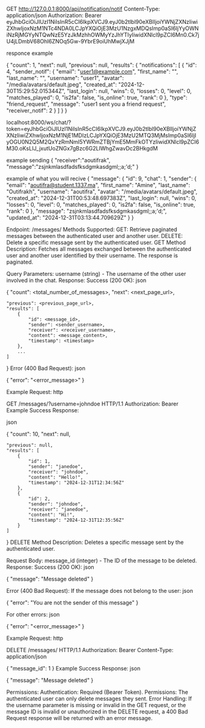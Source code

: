 


GET http://127.0.0.1:8000/api/notification/notif
Content-Type: application/json
Authorization: Bearer eyJhbGciOiJIUzI1NiIsInR5cCI6IkpXVCJ9.eyJ0b2tlbl90eXBlIjoiYWNjZXNzIiwiZXhwIjoxNzM1NTc4NDA0LCJpYXQiOjE3MzU1NzgxMDQsImp0aSI6IjYyOWNiNzRjMGYyNTQwNzE5YzJkMzhhOWMyYzJhYTIyIiwidXNlcl9pZCI6Mn0.Ck7jU4jLDmbV68Ohl6ZNOq5Gw-9YbrE9oiUhMwjXJjM

responce example

{
  "count": 1,
  "next": null,
  "previous": null,
  "results": {
    "notifications": [
      {
        "id": 4,
        "sender_notif": {
          "email": "user1@example.com",
          "first_name": "",
          "last_name": "",
          "username": "user1",
          "avatar": "/media/avatars/default.jpeg",
          "created_at": "2024-12-30T15:29:52.015344Z",
          "last_login": null,
          "wins": 0,
          "losses": 0,
          "level": 0,
          "matches_played": 0,
          "is2fa": false,
          "is_online": true,
          "rank": 0
        },
        "type": "friend_request",
        "message": "user1 sent you a friend request",
        "receiver_notif": 2
      }
    ]
  }
}


localhost:8000/ws/chat/?token=eyJhbGciOiJIUzI1NiIsInR5cCI6IkpXVCJ9.eyJ0b2tlbl90eXBlIjoiYWNjZXNzIiwiZXhwIjoxNzM1NjE1MDIzLCJpYXQiOjE3MzU2MTQ3MjMsImp0aSI6IjIyOGU0N2Q5M2QxYzRmNmI5YWRmZTBjYmE5MmFkOTYzIiwidXNlcl9pZCI6M30.oKsLIJ_jxutUoZNGx7gBzc6G2LIWhgZwavDc2BHkgdM

example sending
{
    "receiver":"aoutifrak",
    "message":"zsjnkmlasdfadsfksdgmkasdgml;;a;'d;"
}

example of what you will recive
{
    "message": {
        "id": 9,
        "chat": 1,
        "sender": {
            "email": "aoutifra@student.1337.ma",
            "first_name": "Amine",
            "last_name": "Outifrakh",
            "username": "aoutifra",
            "avatar": "/media/avatars/default.jpeg",
            "created_at": "2024-12-31T00:53:48.697383Z",
            "last_login": null,
            "wins": 0,
            "losses": 0,
            "level": 0,
            "matches_played": 0,
            "is2fa": false,
            "is_online": true,
            "rank": 0
        },
        "message": "zsjnkmlasdfadsfksdgmkasdgml;;a;'d;",
        "updated_at": "2024-12-31T03:13:44.709629Z"
    }
}





Endpoint: /messages/
Methods Supported:
GET: Retrieve paginated messages between the authenticated user and another user.
DELETE: Delete a specific message sent by the authenticated user.
GET Method
Description:
Fetches all messages exchanged between the authenticated user and another user identified by their username. The response is paginated.

Query Parameters:
username (string) - The username of the other user involved in the chat.
Response:
Success (200 OK):
json

{
    "count": <total_number_of_messages>,
    "next": <next_page_url>,

    "previous": <previous_page_url>,
    "results": [
        {
            "id": <message_id>,
            "sender": <sender_username>,
            "receiver": <receiver_username>,
            "content": <message_content>,
            "timestamp": <timestamp>
        },
        ...
    ]
}
Error (400 Bad Request):
json

{
    "error": "<error_message>"
}

Example Request:
http

GET /messages/?username=johndoe HTTP/1.1
Authorization: Bearer <token>
Example Success Response:

json

{
    "count": 10,
    "next": null,

    "previous": null,
    "results": [
        {
            "id": 1,
            "sender": "janedoe",
            "receiver": "johndoe",
            "content": "Hello!",
            "timestamp": "2024-12-31T12:34:56Z"
        },
        {
            "id": 2,
            "sender": "johndoe",
            "receiver": "janedoe",
            "content": "Hi!",
            "timestamp": "2024-12-31T12:35:56Z"
        }
    ]
}
DELETE Method
Description:
Deletes a specific message sent by the authenticated user.

Request Body:
message_id (integer) - The ID of the message to be deleted.
Response:
Success (200 OK):
json

{
    "message": "Message deleted"
}

Error (400 Bad Request):
If the message does not belong to the user:
json

{
    "error": "You are not the sender of this message"
}

For other errors:
json

{
    "error": "<error_message>"
}

Example Request:
http

DELETE /messages/ HTTP/1.1
Authorization: Bearer <token>
Content-Type: application/json


{
    "message_id": 1
}
Example Success Response:
json

{
    "message": "Message deleted"
}

Permissions:
Authentication: Required (Bearer Token).
Permissions: The authenticated user can only delete messages they sent.
Error Handling:
If the username parameter is missing or invalid in the GET request, or the message ID is invalid or unauthorized in the DELETE request, a 400 Bad Request response will be returned with an error message.






